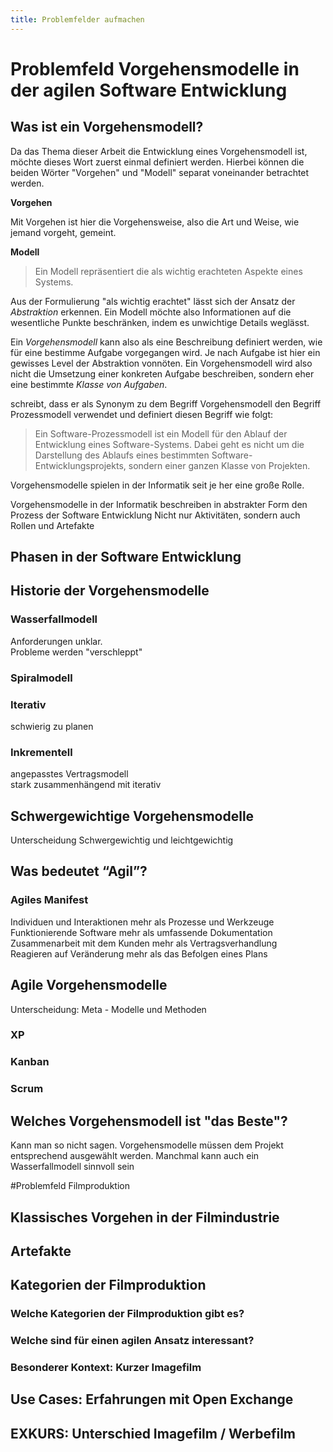 ```yaml
---
title: Problemfelder aufmachen
---
```


# Problemfeld Vorgehensmodelle in der agilen Software Entwicklung

## Was ist ein Vorgehensmodell?

Da das Thema dieser Arbeit die Entwicklung eines Vorgehensmodell ist, möchte dieses Wort zuerst einmal definiert werden. Hierbei können die beiden Wörter "Vorgehen" und "Modell" separat voneinander betrachtet werden.

**Vorgehen**

Mit Vorgehen ist hier die Vorgehensweise, also die Art und Weise, wie jemand vorgeht, gemeint.

**Modell**

> Ein Modell repräsentiert die als wichtig erachteten Aspekte eines Systems.

Aus der Formulierung "als wichtig erachtet" lässt sich der Ansatz der *Abstraktion* erkennen. Ein Modell möchte also Informationen auf die wesentliche Punkte beschränken, indem es unwichtige Details weglässt.

Ein *Vorgehensmodell* kann also als eine Beschreibung definiert werden, wie für eine bestimme Aufgabe vorgegangen wird. Je nach Aufgabe ist hier ein gewisses Level der Abstraktion vonnöten. Ein Vorgehensmodell wird also nicht die Umsetzung einer konkreten Aufgabe beschreiben, sondern eher eine bestimmte *Klasse von Aufgaben*<!--ZITAT Eckhart Hanser -->.

<!--ZITAT Eckhart Hanser --> schreibt, dass er als Synonym zu dem Begriff Vorgehensmodell den Begriff Prozessmodell verwendet und definiert diesen Begriff wie folgt:

> Ein Software-Prozessmodell ist ein Modell für den Ablauf der Entwicklung eines Software-Systems. Dabei geht es nicht um die Darstellung des Ablaufs eines bestimmten Software-Entwicklungsprojekts, sondern einer ganzen Klasse von Projekten.

Vorgehensmodelle spielen in der Informatik seit je her eine große Rolle. 

Vorgehensmodelle in der Informatik beschreiben in abstrakter Form den Prozess der Software Entwicklung
Nicht nur Aktivitäten, sondern auch Rollen und Artefakte

## Phasen in der Software Entwicklung


## Historie der Vorgehensmodelle

### Wasserfallmodell

Anforderungen unklar.  
Probleme werden "verschleppt"  

### Spiralmodell

### Iterativ
schwierig zu planen

### Inkrementell

angepasstes Vertragsmodell  
stark zusammenhängend mit iterativ  


## Schwergewichtige Vorgehensmodelle

Unterscheidung Schwergewichtig und leichtgewichtig


## Was bedeutet “Agil”?



### Agiles Manifest

Individuen und Interaktionen mehr als Prozesse und Werkzeuge  
Funktionierende Software mehr als umfassende Dokumentation  
Zusammenarbeit mit dem Kunden mehr als Vertragsverhandlung  
Reagieren auf Veränderung mehr als das Befolgen eines Plans  

## Agile Vorgehensmodelle

Unterscheidung: Meta - Modelle und Methoden

### XP

### Kanban

### Scrum

## Welches Vorgehensmodell ist "das Beste"?

Kann man so nicht sagen. Vorgehensmodelle müssen dem Projekt entsprechend ausgewählt werden. Manchmal kann auch ein Wasserfallmodell sinnvoll sein

#Problemfeld Filmproduktion

## Klassisches Vorgehen in der Filmindustrie

## Artefakte

## Kategorien der Filmproduktion

### Welche Kategorien der Filmproduktion gibt es?

### Welche sind für einen agilen Ansatz interessant?

### Besonderer Kontext: Kurzer Imagefilm

## Use Cases: Erfahrungen mit Open Exchange

## EXKURS: Unterschied Imagefilm / Werbefilm
